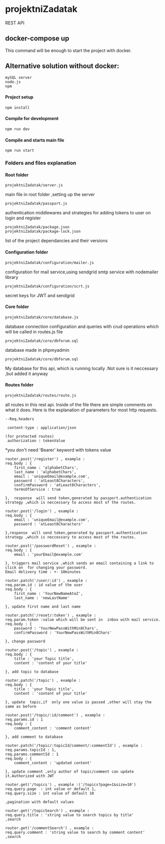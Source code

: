 # projektniZadatak
 REST API

## docker-compose up
This command will be enough to start the project with docker. 

## Alternative solution without docker:

```
mySQL server
node.js
npm

```
#### Project setup
```
npm install
```

#### Compile for development
```
npm run dev
```

#### Compile and starts main file
```
npm run start
```


### Folders and files explanation

#### Root folder
```
projektniZadatak/server.js
```
main file in root folder ,setting up the server
```
projektniZadatak/passport.js
```
authentication middlewares and strategies for adding tokens to user on login and register

```
projektniZadatak/package.json
projektniZadatak/package-lock.json
```
list of the project dependancies and their versions

#### Configuration folder
```
projektniZadatak/configuration/mailer.js
```
configuration for mail service,using sendgrid smtp service with nodemailer library

```
projektniZadatak/configuration/scrt.js
```
secret keys for JWT and sendgrid


#### Core folder
```
projektniZadatak/core/database.js
```
database connection configuration and queries with crud operations which will be called in routes.js file

```
projektniZadatak/core/dbforum.sql
```
database made in phpmyadmin 


```
projektniZadatak/core/dbforum.sql
```
My database for this api, which is running locally .Not sure is it neccessary ,but added it anyway

#### Routes folder
```
projektniZadatak/routes/route.js
```
 all routes in this rest api. Inside of the file there are simple comments on what it does.
 Here is the explanation of parameters for most http requests.

```
--Req.headers

 content-type : application/json

(for protected routes)
 authorization : tokenValue    
 ``` 
*you don't need 'Bearer' keyword with tokens value
 

```
router.post('/register') , example :
req.body : {
	first_name : 'alphabetChars',
	last_name : 'alphabetChars',
	email : 'uniqueEmail@example.com',
	password : 'atLeast8Characters',
	confirmPassword : 'atLeast8Characters',
	termsOfService : true

},  response  will send token,generated by passport.authentication strategy ,which is neccessary to access most of the routes. 

```

```
router.post('/login') , example :
req.body : {
	email : 'uniqueEmail@example.com',
	password : 'atLeast8Characters'

},response  will send token,generated by passport.authentication strategy ,which is neccessary to access most of the routes. 

```

```
router.post('/passwordReset') , example :
req.body : {
	email : 'yourEmail@example.com'

}, triggers mail service ,which sends an email containing a link to click on  for changing your password.
Email delivery time : +- 10minutes

```

```
router.patch('/user/:id') , example :
req.param.id : id value of the user
req.body : {
	first_name : 'YourNewNameAtoZ',
	last_name : 'newLastName'

}, update first name and last name
```

```
router.patch('/reset/:token') , example :
req.param.token :value which will be sent in  inbox with mail service. 
req.body : {
	password : 'YourNewPassWithMin8Chars',
	confirmPassword : 'YourNewPassWithMin8Chars'

}, change password
```

```
router.post('/topic') , example :
req.body : {
	title : 'your Topic title',
	content : 'content of your title'

}, add topic to database
```

```
router.patch('/topic') , example :
req.body : {
	title : 'your Topic title',
	content : 'content of your title'

}, update  topic,if  only one value is passed ,other will stay the same as before
```

```
router.post('/topic/:id/comment') , example :
req.params.id : 1
req.body : {
	comment_content : 'comment content'

}, add comment to database
```
```
router.patch('/topic/:topicId/comment/:commentId') , example :
req.params.topicId : 1,
req.params.commentId : 1
req.body : {
	comment_content : 'updated content'

}, update comment ,only author of topic/comment can update it.Authorized with JWT 
```
```
router.get('/topics') , example :('/topics?page=1&size=10')
req.query.page  : int value or default 1,
req.query.size : int value of default 10

,pagination with default values
```

```
router.get('/topicSearch') , example : 
req.query.title : 'string value to search topics by title'
,search
```

```
router.get('/commentSearch') , example :
req.query.comment : 'string value to search by comment content'
,search
```
